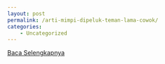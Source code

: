 ```yaml
---
layout: post
permalink: /arti-mimpi-dipeluk-teman-lama-cowok/
categories:
    - Uncategorized
---
```


[Baca Selengkapnya](/04)